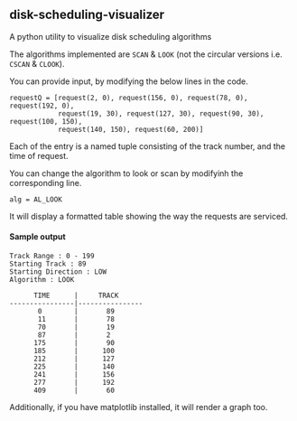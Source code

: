 ## disk-scheduling-visualizer
A python utility to visualize disk scheduling algorithms

The algorithms implemented are `SCAN` & `LOOK` (not the circular versions i.e. `CSCAN` & `CLOOK`).

You can provide input, by modifying the below lines in the code.

```
requestQ = [request(2, 0), request(156, 0), request(78, 0), request(192, 0),
            request(19, 30), request(127, 30), request(90, 30), request(100, 150),
            request(140, 150), request(60, 200)]
```

Each of the entry is a named tuple consisting of the track number, and the time of request.

You can change the algorithm to look or scan by modifyinh the corresponding line.

    alg = AL_LOOK

It will display a formatted table showing the way the requests are serviced.

#### Sample output
```
Track Range : 0 - 199
Starting Track : 89
Starting Direction : LOW
Algorithm : LOOK

      TIME      |     TRACK
----------------|----------------
       0        |       89
       11       |       78
       70       |       19
       87       |       2
      175       |       90
      185       |      100
      212       |      127
      225       |      140
      241       |      156
      277       |      192
      409       |       60
```

Additionally, if you have matplotlib installed, it will render a graph too.
